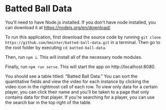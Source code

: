 # Batted Ball Data

You'll need to have Node.js installed.  If you don't have node installed, you can download it at https://nodejs.org/en/download/.

To run this application, first download the source code by running `git clone https://github.com/bminter/batted-ball-data.git` in a terminal.  Then go to the root folder by executing `cd batted-ball-data`.

Then, run `npm i`.  This will install all of the necessary node modules.  

Finally, run `npm run serve`.  This will start the app on http://localhost:8080.  

You should see a table titled: "Batted Ball Data."  You can sort the quantitative fields and view the video for each instance by clicking the video icon in the rightmost cell of each row.  To view only data for a certain player, you can click their name and you'll be taken to a page that only contains data for that player.  If you're searching for a player, you can use the search bar in the top right of the table.  

